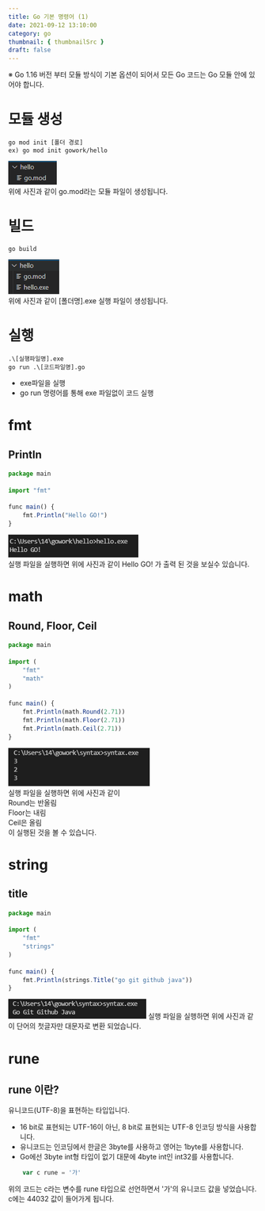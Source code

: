 ```yaml
---
title: Go 기본 명령어 (1)
date: 2021-09-12 13:10:00
category: go
thumbnail: { thumbnailSrc }
draft: false
---
```


<!-- ### 목차

- [Go 기본 명령어 (1)](/go/go-base-1/) -->

※ Go 1.16 버전 부터 모듈 방식이 기본 옵션이 되어서 모든 Go 코드는 Go 모듈 안에 있어야 합니다.

# 모듈 생성

```
go mod init [폴더 경로]
ex) go mod init gowork/hello
```

![img](./images/init.PNG)  
위에 사진과 같이 go.mod라는 모듈 파일이 생성됩니다.

# 빌드

```
go build
```

![img](./images/build.PNG)  
위에 사진과 같이 [폴더명].exe 실행 파일이 생성됩니다.

# 실행

```
.\[실행파일명].exe
go run .\[코드파일명].go
```

- exe파일을 실행
- go run 명령어를 통해 exe 파일없이 코드 실행

# fmt

## Println

```javascript
package main

import "fmt"

func main() {
	fmt.Println("Hello GO!")
}
```

![img](./images/print.PNG)  
실행 파일을 실행하면 위에 사진과 같이 Hello GO! 가 출력 된 것을 보실수 있습니다.

# math

## Round, Floor, Ceil

```javascript
package main

import (
    "fmt"
    "math"
)

func main() {
    fmt.Println(math.Round(2.71))
    fmt.Println(math.Floor(2.71))
    fmt.Println(math.Ceil(2.71))
}

```

![img](./images/math.PNG)  
실행 파일을 실행하면 위에 사진과 같이  
Round는 반올림  
Floor는 내림  
Ceil은 올림  
이 실행된 것을 볼 수 있습니다.

# string

## title

```javascript
package main

import (
	"fmt"
	"strings"
)

func main() {
	fmt.Println(strings.Title("go git github java"))
}

```

![img](./images/title.PNG)
실행 파일을 실행하면 위에 사진과 같이 단어의 첫글자만 대문자로 변환 되었습니다.

# rune

## rune 이란?

유니코드(UTF-8)을 표현하는 타입입니다.

- 16 bit로 표현되는 UTF-16이 아닌, 8 bit로 표현되는 UTF-8 인코딩 방식을 사용합니다.
- 유니코드는 인코딩에서 한글은 3byte를 사용하고 영어는 1byte를 사용합니다.
- Go에선 3byte int형 타입이 없기 대문에 4byte int인 int32를 사용합니다.

```javascript
    var c rune = '가'
```

위의 코드는 c라는 변수를 rune 타입으로 선언하면서 '가'의 유니코드 값을 넣었습니다.  
c에는 44032 값이 들어가게 됩니다.
